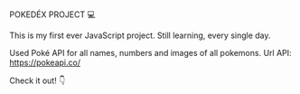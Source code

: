 POKEDÉX PROJECT 💻

This is my first ever JavaScript project. Still learning, every single day.

Used Poké API for all names, numbers and images of all pokemons.
Url API: https://pokeapi.co/

Check it out! 👇